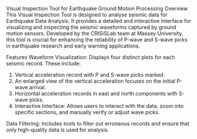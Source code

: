 Visual Inspection Tool for Earthquake Ground Motion Processing
Overview
This Visual Inspection Tool is designed to analyse seismic data for Earthquake Data Analysis. It provides a detailed and interactive interface for visualizing and inspecting the seismic waveforms captured by ground motion sensors. Developed by the CRISiSLab team at Massey University, this tool is crucial for enhancing the reliability of P-wave and S-wave picks in earthquake research and early warning applications.

Features
Waveform Visualization: Displays four distinct plots for each seismic record. These include:

1. Vertical acceleration record with P and S-wave picks marked.
2. An enlarged view of the vertical acceleration focuses on the initial P-wave arrival.
3. Horizontal acceleration records in east and north components with S-wave picks.
4. Interactive Interface: Allows users to interact with the data, zoom into specific sections, and manually verify or adjust wave picks.

Data Filtering: Includes tools to filter out erroneous records and ensure that only high-quality data is used for analysis.

